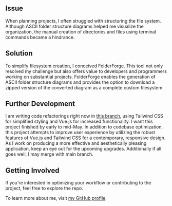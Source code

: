 ## Issue

When planning projects, I often struggled with structuring the file
system. Although ASCII folder structure diagrams helped me visualize
the organization, the manual creation of directories and files using
terminal commands became a hindrance.

## Solution

To simplify filesystem creation, I conceived FolderForge. This tool
not only resolved my challenge but also offers value to developers and
programmers working on substantial projects. FolderForge enables the
generation of ASCII folder structure diagrams and provides the option
to download a zipped version of the converted diagram as a complete
custom filesystem.

## Further Development

I am writing code refactorings right now in [this branch](https://github.com/iton0/folderforge/tree/vue), using Tailwind CSS for simplified styling and Vue.js for increased functionality. I want this project finished by early to mid-May. In addition to codebase optimization, this project attempts to improve user experience by utilizing the robust features of Vue.js and Tailwind CSS for a contemporary, responsive design. As I work on producing a more effective and aesthetically pleasing application, keep an eye out for the upcoming upgrades. Additionally if all goes well, I may merge with main branch.

## Getting Involved

If you're interested in optimizing your workflow or contributing to the project,
feel free to explore the repo.

To learn more about me, visit [my GitHub profile](https://github.com/iton0).
